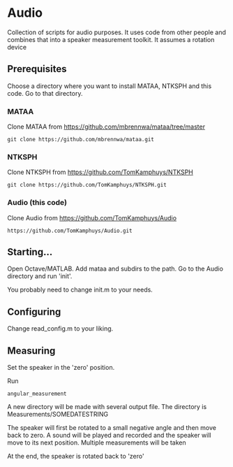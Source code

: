 # Audio
Collection of scripts for audio purposes. It uses code from other people and combines that into a speaker measurement toolkit. It assumes a rotation device 

## Prerequisites

Choose a directory where you want to install MATAA, NTKSPH and this code. Go to that directory.

### MATAA
Clone MATAA from https://github.com/mbrennwa/mataa/tree/master

    git clone https://github.com/mbrennwa/mataa.git

### NTKSPH
Clone NTKSPH from https://github.com/TomKamphuys/NTKSPH

    git clone https://github.com/TomKamphuys/NTKSPH.git

### Audio (this code)
Clone Audio from https://github.com/TomKamphuys/Audio

    https://github.com/TomKamphuys/Audio.git

## Starting...
Open Octave/MATLAB. Add mataa and subdirs to the path. Go to the Audio directory and run 'init'.

You probably need to change init.m to your needs.

## Configuring
Change read_config.m to your liking.

## Measuring
Set the speaker in the 'zero' position.

Run

    angular_measurement

A new directory will be made with several output file. The directory is Measurements/SOMEDATESTRING

The speaker will first be rotated to a small negative angle and then move back to zero. A sound will be played and recorded and the speaker will move to its next position. Multiple measurements will be taken

At the end, the speaker is rotated back to 'zero'         
